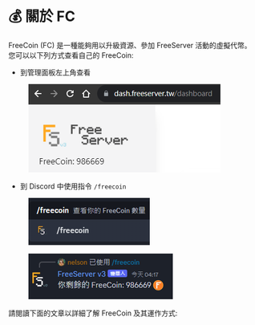 # 💰 關於 FC

FreeCoin (FC) 是一種能夠用以升級資源、參加 FreeServer 活動的虛擬代幣。\
您可以以下列方式查看自己的 FreeCoin:

* 到管理面板左上角查看

<figure><img src="../.gitbook/assets/image (57).png" alt=""><figcaption></figcaption></figure>

* 到 Discord 中使用指令 `/freecoin`

<figure><img src="../.gitbook/assets/image (58).png" alt=""><figcaption></figcaption></figure>

<figure><img src="../.gitbook/assets/image (59).png" alt=""><figcaption></figcaption></figure>

請閱讀下面的文章以詳細了解 FreeCoin 及其運作方式:
